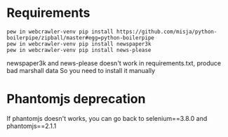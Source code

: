 # Requirements

    pew in webcrawler-venv pip install https://github.com/misja/python-boilerpipe/zipball/master#egg=python-boilerpipe
    pew in webcrawler-venv pip install newspaper3k
    pew in webcrawler-venv pip install news-please

newspaper3k and news-please doesn't work in requirements.txt, produce bad marshall data
So you need to install it manually


# Phantomjs deprecation

If phantomjs doesn't works, you can go back to selenium==3.8.0 and phantomjs==2.1.1